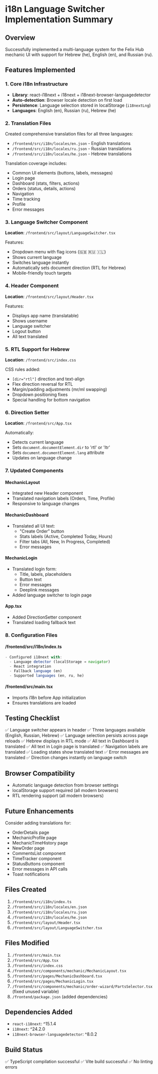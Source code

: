 # i18n Language Switcher Implementation Summary

## Overview
Successfully implemented a multi-language system for the Felix Hub mechanic UI with support for Hebrew (he), English (en), and Russian (ru).

## Features Implemented

### 1. Core i18n Infrastructure
- **Library**: react-i18next + i18next + i18next-browser-languagedetector
- **Auto-detection**: Browser locale detection on first load
- **Persistence**: Language selection stored in localStorage (`i18nextLng`)
- **Languages**: English (en), Russian (ru), Hebrew (he)

### 2. Translation Files
Created comprehensive translation files for all three languages:
- `/frontend/src/i18n/locales/en.json` - English translations
- `/frontend/src/i18n/locales/ru.json` - Russian translations  
- `/frontend/src/i18n/locales/he.json` - Hebrew translations

Translation coverage includes:
- Common UI elements (buttons, labels, messages)
- Login page
- Dashboard (stats, filters, actions)
- Orders (status, details, actions)
- Navigation
- Time tracking
- Profile
- Error messages

### 3. Language Switcher Component
**Location**: `/frontend/src/layout/LanguageSwitcher.tsx`

Features:
- Dropdown menu with flag icons (🇬🇧 🇷🇺 🇮🇱)
- Shows current language
- Switches language instantly
- Automatically sets document direction (RTL for Hebrew)
- Mobile-friendly touch targets

### 4. Header Component
**Location**: `/frontend/src/layout/Header.tsx`

Features:
- Displays app name (translatable)
- Shows username
- Language switcher
- Logout button
- All text translated

### 5. RTL Support for Hebrew
**Location**: `/frontend/src/index.css`

CSS rules added:
- `[dir="rtl"]` direction and text-align
- Flex direction reversal for RTL
- Margin/padding adjustments (mr/ml swapping)
- Dropdown positioning fixes
- Special handling for bottom navigation

### 6. Direction Setter
**Location**: `/frontend/src/App.tsx`

Automatically:
- Detects current language
- Sets `document.documentElement.dir` to 'rtl' or 'ltr'
- Sets `document.documentElement.lang` attribute
- Updates on language change

### 7. Updated Components

#### MechanicLayout
- Integrated new Header component
- Translated navigation labels (Orders, Time, Profile)
- Responsive to language changes

#### MechanicDashboard
- Translated all UI text:
  - "Create Order" button
  - Stats labels (Active, Completed Today, Hours)
  - Filter tabs (All, New, In Progress, Completed)
  - Error messages

#### MechanicLogin
- Translated login form:
  - Title, labels, placeholders
  - Button text
  - Error messages
  - Deeplink messages
- Added language switcher to login page

#### App.tsx
- Added DirectionSetter component
- Translated loading fallback text

### 8. Configuration Files

#### /frontend/src/i18n/index.ts
```typescript
- Configured i18next with:
  - Language detector (localStorage → navigator)
  - React integration
  - Fallback language (en)
  - Supported languages (en, ru, he)
```

#### /frontend/src/main.tsx
- Imports i18n before App initialization
- Ensures translations are loaded

## Testing Checklist

✅ Language switcher appears in header
✅ Three languages available (English, Russian, Hebrew)
✅ Language selection persists across page reloads
✅ Hebrew displays in RTL mode
✅ All text in Dashboard is translated
✅ All text in Login page is translated
✅ Navigation labels are translated
✅ Loading states show translated text
✅ Error messages are translated
✅ Direction changes instantly on language switch

## Browser Compatibility
- Automatic language detection from browser settings
- localStorage support required (all modern browsers)
- RTL rendering support (all modern browsers)

## Future Enhancements
Consider adding translations for:
- OrderDetails page
- MechanicProfile page
- MechanicTimeHistory page
- NewOrder page
- CommentsList component
- TimeTracker component
- StatusButtons component
- Error messages in API calls
- Toast notifications

## Files Created
1. `/frontend/src/i18n/index.ts`
2. `/frontend/src/i18n/locales/en.json`
3. `/frontend/src/i18n/locales/ru.json`
4. `/frontend/src/i18n/locales/he.json`
5. `/frontend/src/layout/Header.tsx`
6. `/frontend/src/layout/LanguageSwitcher.tsx`

## Files Modified
1. `/frontend/src/main.tsx`
2. `/frontend/src/App.tsx`
3. `/frontend/src/index.css`
4. `/frontend/src/components/mechanic/MechanicLayout.tsx`
5. `/frontend/src/pages/MechanicDashboard.tsx`
6. `/frontend/src/pages/MechanicLogin.tsx`
7. `/frontend/src/components/mechanic/order-wizard/PartsSelector.tsx` (fixed unused variable)
8. `/frontend/package.json` (added dependencies)

## Dependencies Added
- `react-i18next`: ^15.1.4
- `i18next`: ^24.2.0
- `i18next-browser-languagedetector`: ^8.0.2

## Build Status
✅ TypeScript compilation successful
✅ Vite build successful
✅ No linting errors
